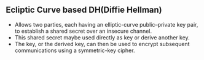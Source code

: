 ## Ecliptic Curve based DH(Diffie Hellman)
- Allows two parties, each having an elliptic-curve public–private key pair, to establish a shared secret over an insecure channel. 
- This shared secret maybe used directly as key or derive another key. 
- The key, or the derived key, can then be used to encrypt subsequent communications using a symmetric-key cipher. 
